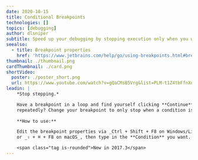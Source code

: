 ```yaml
---
date: 2020-10-15
title: Conditional Breakpoints
technologies: []
topics: [debugging]
author: dlsniper
subtitle: Speed up your debugging by stopping execution only when you want to.
seealso:
  - title: Breakpoint properties
    href: 'https://www.jetbrains.com/help/go/using-breakpoints.html#breakpoint-properties'
thumbnail: ./thumbnail.png
cardThumbnail: ./card.png
shortVideo:
  poster: ./poster_short.png
  url: https://www.youtube.com/watch?v=gQaCMsB5Vrg&list=PLM-t1Z4tbFfnXnghmtk6WVz10_pivOw25&index=25&t=0s
leadin: |
    *Stop stepping.*

    Have a breakpoint in a loop and find yourself clicking **Continue**
    repeatedly? Change your breakpoint to only stop when a condition is met.
    
    **How to use:**

    Edit the breakpoint properties via _Ctrl + Shift + F8 on Windows/Linux_,
    or _⇧ + ⌘ + F8 on macOS_, then type in the **Condition** you want.

    <span class="tag is-rounded">New in 2017.3</span>
---
```

